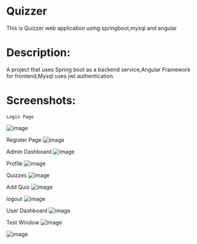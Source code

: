 # Quizzer
This is Quizzer web application using springboot,mysql and angular

# Description:


A project that uses Spring boot as a backend service,Angular Framework for frontend,Mysql uses jwt authentication.

  
  
  # Screenshots:

  
	Login Page 
![image](https://user-images.githubusercontent.com/56060739/181246995-b3c3e53d-dfea-4c54-b7b9-b030a50c360d.png)

  Register Page
![image](https://user-images.githubusercontent.com/56060739/181247160-324179cf-78c9-4826-a1ae-085f07b2c010.png)

Admin Dashboard
![image](https://user-images.githubusercontent.com/56060739/181248088-59822fd1-7b7f-4bcb-9214-03704851f225.png)

Profile 
![image](https://user-images.githubusercontent.com/56060739/181248216-7ba2f30c-fcef-4a9b-a14e-fb4867fd91b4.png)

Quizzes
![image](https://user-images.githubusercontent.com/56060739/181248323-19ccba0b-abad-43ef-8714-1565fde419fe.png)

Add Quiz
![image](https://user-images.githubusercontent.com/56060739/181248398-e773c706-7d45-4e2d-b467-65875b972c4d.png)

logout
![image](https://user-images.githubusercontent.com/56060739/181248494-95804953-1c4c-4227-914a-bcead9dd0cc9.png)

User Dashboard
![image](https://user-images.githubusercontent.com/56060739/181248598-dae17f95-e3e2-4194-bbe5-d6248e194a9c.png)

Test Window 
![image](https://user-images.githubusercontent.com/56060739/181248727-c47f8263-cd12-43df-acd0-0a08452d263b.png)

![image](https://user-images.githubusercontent.com/56060739/181248809-33a83187-428c-4802-9679-a42ede52ed32.png)

